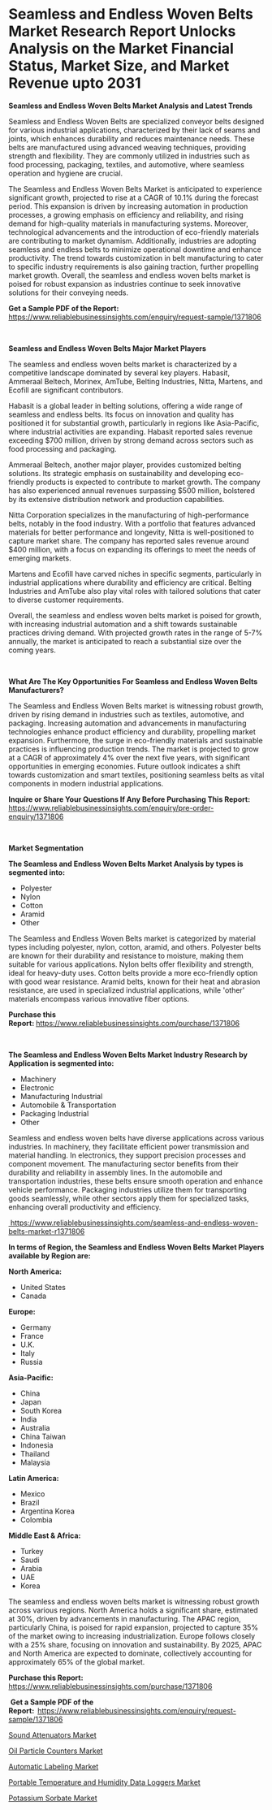 <p><h1>Seamless and Endless Woven Belts Market Research Report Unlocks Analysis on the Market Financial Status, Market Size, and Market Revenue upto 2031</h1></p><p><strong>Seamless and Endless Woven Belts Market Analysis and Latest Trends</strong></p>
<p><p>Seamless and Endless Woven Belts are specialized conveyor belts designed for various industrial applications, characterized by their lack of seams and joints, which enhances durability and reduces maintenance needs. These belts are manufactured using advanced weaving techniques, providing strength and flexibility. They are commonly utilized in industries such as food processing, packaging, textiles, and automotive, where seamless operation and hygiene are crucial.</p><p>The Seamless and Endless Woven Belts Market is anticipated to experience significant growth, projected to rise at a CAGR of 10.1% during the forecast period. This expansion is driven by increasing automation in production processes, a growing emphasis on efficiency and reliability, and rising demand for high-quality materials in manufacturing systems. Moreover, technological advancements and the introduction of eco-friendly materials are contributing to market dynamism. Additionally, industries are adopting seamless and endless belts to minimize operational downtime and enhance productivity. The trend towards customization in belt manufacturing to cater to specific industry requirements is also gaining traction, further propelling market growth. Overall, the seamless and endless woven belts market is poised for robust expansion as industries continue to seek innovative solutions for their conveying needs.</p></p>
<p><strong>Get a Sample PDF of the Report:&nbsp;</strong> <a href="https://www.reliablebusinessinsights.com/enquiry/request-sample/1371806?utm_campaign=113&utm_medium=2&utm_source=Github&utm_content=ia&utm_term=17112024&utm_id=seamless-and-endless-woven-belts">https://www.reliablebusinessinsights.com/enquiry/request-sample/1371806</a></p>
<p>&nbsp;</p>
<p><strong>Seamless and Endless Woven Belts Major Market Players</strong></p>
<p><p>The seamless and endless woven belts market is characterized by a competitive landscape dominated by several key players. Habasit, Ammeraal Beltech, Morinex, AmTube, Belting Industries, Nitta, Martens, and Ecofill are significant contributors.</p><p>Habasit is a global leader in belting solutions, offering a wide range of seamless and endless belts. Its focus on innovation and quality has positioned it for substantial growth, particularly in regions like Asia-Pacific, where industrial activities are expanding. Habasit reported sales revenue exceeding $700 million, driven by strong demand across sectors such as food processing and packaging.</p><p>Ammeraal Beltech, another major player, provides customized belting solutions. Its strategic emphasis on sustainability and developing eco-friendly products is expected to contribute to market growth. The company has also experienced annual revenues surpassing $500 million, bolstered by its extensive distribution network and production capabilities.</p><p>Nitta Corporation specializes in the manufacturing of high-performance belts, notably in the food industry. With a portfolio that features advanced materials for better performance and longevity, Nitta is well-positioned to capture market share. The company has reported sales revenue around $400 million, with a focus on expanding its offerings to meet the needs of emerging markets.</p><p>Martens and Ecofill have carved niches in specific segments, particularly in industrial applications where durability and efficiency are critical. Belting Industries and AmTube also play vital roles with tailored solutions that cater to diverse customer requirements.</p><p>Overall, the seamless and endless woven belts market is poised for growth, with increasing industrial automation and a shift towards sustainable practices driving demand. With projected growth rates in the range of 5-7% annually, the market is anticipated to reach a substantial size over the coming years.</p></p>
<p>&nbsp;</p>
<p><strong>What Are The Key Opportunities For Seamless and Endless Woven Belts Manufacturers?</strong></p>
<p><p>The Seamless and Endless Woven Belts market is witnessing robust growth, driven by rising demand in industries such as textiles, automotive, and packaging. Increasing automation and advancements in manufacturing technologies enhance product efficiency and durability, propelling market expansion. Furthermore, the surge in eco-friendly materials and sustainable practices is influencing production trends. The market is projected to grow at a CAGR of approximately 4% over the next five years, with significant opportunities in emerging economies. Future outlook indicates a shift towards customization and smart textiles, positioning seamless belts as vital components in modern industrial applications.</p></p>
<p><strong>Inquire or Share Your Questions If Any Before Purchasing This Report:</strong> <a href="https://www.reliablebusinessinsights.com/enquiry/pre-order-enquiry/1371806?utm_campaign=113&utm_medium=2&utm_source=Github&utm_content=ia&utm_term=17112024&utm_id=seamless-and-endless-woven-belts">https://www.reliablebusinessinsights.com/enquiry/pre-order-enquiry/1371806</a></p>
<p>&nbsp;</p>
<p><strong>Market Segmentation</strong></p>
<p><strong>The Seamless and Endless Woven Belts Market Analysis by types is segmented into:</strong></p>
<p><ul><li>Polyester</li><li>Nylon</li><li>Cotton</li><li>Aramid</li><li>Other</li></ul></p>
<p><p>The Seamless and Endless Woven Belts market is categorized by material types including polyester, nylon, cotton, aramid, and others. Polyester belts are known for their durability and resistance to moisture, making them suitable for various applications. Nylon belts offer flexibility and strength, ideal for heavy-duty uses. Cotton belts provide a more eco-friendly option with good wear resistance. Aramid belts, known for their heat and abrasion resistance, are used in specialized industrial applications, while 'other' materials encompass various innovative fiber options.</p></p>
<p><strong>Purchase this Report:&nbsp;</strong><a href="https://www.reliablebusinessinsights.com/purchase/1371806?utm_campaign=113&utm_medium=2&utm_source=Github&utm_content=ia&utm_term=17112024&utm_id=seamless-and-endless-woven-belts">https://www.reliablebusinessinsights.com/purchase/1371806</a></p>
<p>&nbsp;</p>
<p><strong>The Seamless and Endless Woven Belts Market Industry Research by Application is segmented into:</strong></p>
<p><ul><li>Machinery</li><li>Electronic</li><li>Manufacturing Industrial</li><li>Automobile & Transportation</li><li>Packaging Industrial</li><li>Other</li></ul></p>
<p><p>Seamless and endless woven belts have diverse applications across various industries. In machinery, they facilitate efficient power transmission and material handling. In electronics, they support precision processes and component movement. The manufacturing sector benefits from their durability and reliability in assembly lines. In the automobile and transportation industries, these belts ensure smooth operation and enhance vehicle performance. Packaging industries utilize them for transporting goods seamlessly, while other sectors apply them for specialized tasks, enhancing overall productivity and efficiency.</p></p>
<p><a href="https://www.reliablebusinessinsights.com/seamless-and-endless-woven-belts-market-r1371806?utm_campaign=113&utm_medium=2&utm_source=Github&utm_content=ia&utm_term=17112024&utm_id=seamless-and-endless-woven-belts">&nbsp;https://www.reliablebusinessinsights.com/seamless-and-endless-woven-belts-market-r1371806</a></p>
<p><strong>In terms of Region, the Seamless and Endless Woven Belts Market Players available by Region are:</strong></p>
<p>
    <p> <strong> North America: </strong>
        <ul>
            <li>United States</li>
            <li>Canada</li>
        </ul>
        </p> 
    <p> <strong> Europe: </strong>
        <ul>
            <li>Germany</li>
            <li>France</li>
            <li>U.K.</li>
            <li>Italy</li>
            <li>Russia</li>
        </ul>
        </p> 
    <p> <strong> Asia-Pacific: </strong>
        <ul>
            <li>China</li>
            <li>Japan</li>
            <li>South Korea</li>
            <li>India</li>
            <li>Australia</li>
            <li>China Taiwan</li>
            <li>Indonesia</li>
            <li>Thailand</li>
            <li>Malaysia</li>
        </ul>
        </p> 
    <p> <strong> Latin America: </strong>
        <ul>
            <li>Mexico</li>
            <li>Brazil</li>
            <li>Argentina Korea</li>
            <li>Colombia</li>
        </ul>
        </p> 
    <p> <strong> Middle East & Africa: </strong>
        <ul>
            <li>Turkey</li>
            <li>Saudi</li>
            <li>Arabia</li>
            <li>UAE</li>
            <li>Korea</li>
        </ul>
    </p>
    </p>
<p><p>The seamless and endless woven belts market is witnessing robust growth across various regions. North America holds a significant share, estimated at 30%, driven by advancements in manufacturing. The APAC region, particularly China, is poised for rapid expansion, projected to capture 35% of the market owing to increasing industrialization. Europe follows closely with a 25% share, focusing on innovation and sustainability. By 2025, APAC and North America are expected to dominate, collectively accounting for approximately 65% of the global market.</p></p>
<p><strong>Purchase this Report: </strong><a href="https://www.reliablebusinessinsights.com/purchase/1371806?utm_campaign=113&utm_medium=2&utm_source=Github&utm_content=ia&utm_term=17112024&utm_id=seamless-and-endless-woven-belts">https://www.reliablebusinessinsights.com/purchase/1371806</a></p>
<p>&nbsp;<strong>Get a Sample PDF of the Report:&nbsp;&nbsp;</strong><a href="https://www.reliablebusinessinsights.com/enquiry/request-sample/1371806?utm_campaign=113&utm_medium=2&utm_source=Github&utm_content=ia&utm_term=17112024&utm_id=seamless-and-endless-woven-belts">https://www.reliablebusinessinsights.com/enquiry/request-sample/1371806</a></p>
<p><strong></strong></p>
<p><p><a href="https://www.linkedin.com/pulse/sound-attenuators-market-refracting-trends-consumer-behaviors-hgacc?utm_campaign=113&utm_medium=2&utm_source=Github&utm_content=ia&utm_term=17112024&utm_id=seamless-and-endless-woven-belts">Sound Attenuators Market</a></p><p><a href="https://www.linkedin.com/pulse/global-oil-particle-counters-market-focus-product-type-handheld-m0poc?utm_campaign=113&utm_medium=2&utm_source=Github&utm_content=ia&utm_term=17112024&utm_id=seamless-and-endless-woven-belts">Oil Particle Counters Market</a></p><p><a href="https://www.linkedin.com/pulse/automatic-labeling-market-industry-landscape-growth-trajectories-txbpc?utm_campaign=113&utm_medium=2&utm_source=Github&utm_content=ia&utm_term=17112024&utm_id=seamless-and-endless-woven-belts">Automatic Labeling Market</a></p><p><a href="https://issuu.com/reportprime-2/docs/portable-temperature-and-humidity-d_c9be9f3f22b514?utm_campaign=113&utm_medium=2&utm_source=Github&utm_content=ia&utm_term=17112024&utm_id=seamless-and-endless-woven-belts">Portable Temperature and Humidity Data Loggers Market</a></p><p><a href="https://issuu.com/reportprime-2/docs/potassium-sorbate-market-size-2030._951dff0a99fb1d?utm_campaign=113&utm_medium=2&utm_source=Github&utm_content=ia&utm_term=17112024&utm_id=seamless-and-endless-woven-belts">Potassium Sorbate Market</a></p></p>